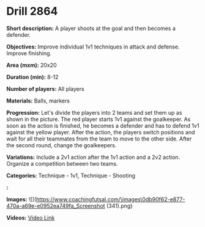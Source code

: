 # Drill 2864

**Short description:**
A player shoots at the goal and then becomes a defender.

**Objectives:**
Improve individual 1v1 techniques in attack and defense. Improve finishing.

**Area (mxm):**
20x20

**Duration (min):**
8-12

**Number of players:**
All players

**Materials:**
Balls, markers

**Progression:**
Let's divide the players into 2 teams and set them up as shown in the picture. The red player starts 1v1 against the goalkeeper. As soon as the action is finished, he becomes a defender and has to defend 1v1 against the yellow player. After the action, the players switch positions and wait for all their teammates from the team to move to the other side. After the second round, change the goalkeepers.

**Variations:**
Include a 2v1 action after the 1v1 action and a 2v2 action. Organize a competition between two teams.

**Categories:**
Technique - 1v1, Technique - Shooting

**:**


**Images:**
![](https://www.coachingfutsal.com/\images\0db90f62-e877-470a-a69e-e0952ea749fa_Screenshot (341).png)

**Videos:**
[Video Link](https://www.youtube.com/embed/2OawJjVX13k)


